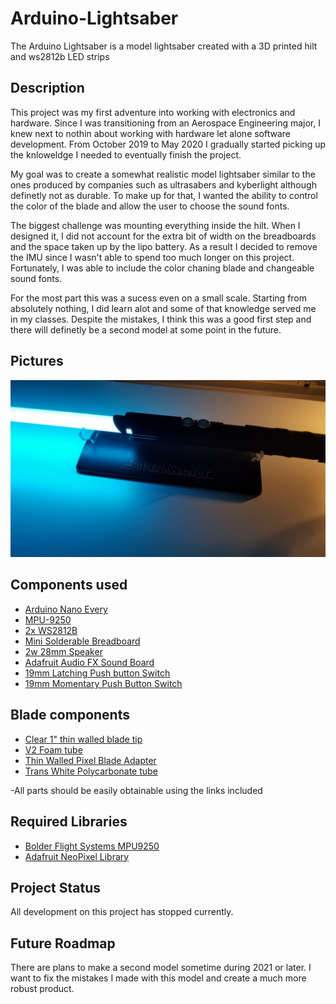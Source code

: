 # Arduino-Lightsaber
The Arduino Lightsaber is a model lightsaber created with a 3D printed hilt and ws2812b LED strips 

## Description
This project was my first adventure into working with electronics and hardware. Since I was transitioning from an Aerospace Engineering major, I knew next to nothin about working with hardware let alone software development. From October 2019 to May 2020 I gradually started picking up the knloweldge I needed to eventually finish the project. 

My goal was to create a somewhat realistic model lightsaber similar to the ones produced by companies such as ultrasabers and kyberlight although definetly not as durable. To make up for that, I wanted the ability to control the color of the blade and allow the user to choose the sound fonts. 

The biggest challenge was mounting everything inside the hilt. When I designed it, I did not account for the extra bit of width on the breadboards and the space taken up by the lipo battery. As a result I decided to remove the IMU since I wasn't able to spend too much longer on this project. Fortunately, I was able to include the color chaning blade and changeable sound fonts. 

For the most part this was a sucess even on a small scale. Starting from absolutely nothing, I did learn alot and some of that knowledge served me in my classes. Despite the mistakes, I think this was a good first step and there will definetly be a second model at some point in the future. 

## Pictures
<img src="images/20201129_215438.jpg" max-height="450px">

## Components used
- [Arduino Nano Every]
- [MPU-9250]
- [2x WS2812B]
- [Mini Solderable Breadboard]
- [2w 28mm Speaker]
- [Adafruit Audio FX Sound Board]
- [19mm Latching Push button Switch]
- [19mm Momentary Push Button Switch]

## Blade components
- [Clear 1" thin walled blade tip]
- [V2 Foam tube]
- [Thin Walled Pixel Blade Adapter]
- [Trans White Polycarbonate tube]

-All parts should be easily obtainable using the links included

[Arduino Nano Every]: https://store.arduino.cc/usa/nano-every
[MPU-9250]: https://www.amazon.com/gp/product/B01I1J0Z7Y/ref=ppx_yo_dt_b_asin_title_o01_s00?ie=UTF8&psc=1
[2x WS2812B]: https://www.amazon.com/gp/product/B01CDTE6Y6/ref=ppx_yo_dt_b_asin_title_o06_s01?ie=UTF8&psc=1
[Mini Solderable Breadboard]: https://www.amazon.com/Gikfun-Solder-able-Breadboard-Arduino-Electronic/dp/B0778G64QZ/ref=sr_1_4?crid=3AZ6AJPPDNHPT&dchild=1&keywords=mini+solderable+breadboard&qid=1605936831&sprefix=mini+soderable+breadb%2Caps%2C172&sr=8-4
[2w 28mm Speaker]: https://www.thecustomsabershop.com/2W-28mm-Bass-Speaker-P662.aspx
[Adafruit Audio FX Sound Board]: https://www.adafruit.com/product/2210
[19mm Latching Push button Switch]: https://www.amazon.com/gp/product/B07XKNM386/ref=ppx_yo_dt_b_asin_title_o00_s00?ie=UTF8&psc=**1**
[19mm Momentary Push Button Switch]: https://www.amazon.com/gp/product/B07XN78WXH/ref=ppx_yo_dt_b_asin_title_o00_s01?ie=UTF8&psc=1
[Clear 1" thin walled blade tip]: https://www.thecustomsabershop.com/Clear-1-thin-walled-blade-tip-P138.aspx
[V2 Foam tube]: https://www.thecustomsabershop.com/Foam-tube-for-1-thin-tubes-V2-P1336.aspx
[Thin Walled Pixel Blade Adapter]: https://www.thecustomsabershop.com/1-Thin-Walled-Pixel-Blade-Adapter-P1346.aspx
[Trans White Polycarbonate tube]: https://www.thecustomsabershop.com/1-Thin-walled-Trans-White-PolyC-40-long-P529.aspx


## Required Libraries
- [Bolder Flight Systems MPU9250]
- [Adafruit NeoPixel Library]

[Bolder Flight Systems MPU9250]: https://github.com/bolderflight/MPU9250
[Adafruit NeoPixel Library]: https://github.com/adafruit/Adafruit_NeoPixel

## Project Status
All development on this project has stopped currently. 

## Future Roadmap
There are plans to make a second model sometime during 2021 or later. I want to fix the mistakes I made with this model and create a much more robust product. 
    
